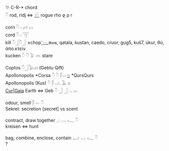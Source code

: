 𓌗 C-R-* chord  
𓎤 rod, ridj ⇔ [𓍯](𓍯) rogue rho ϱ ρ r  


corn   𓎤  𓏤  𓌽  𓏥  
cord   𓎤  𓏤  𓋳  
kill   𓎤𓃀𓎤𓃀 ±chop[𓌪](𓌪),ϧⲟⲑⲃ, qatala, kustan, caedo, cruor, gug5, kuš7, úkur, θύ, ἀπο.κτείν  
kucken   𓎤  𓎤  𓅱  𓁻  stare  


Coptos 𓎤𓃀𓅂𓊖 (Gebtu Qift)  
Apollonopolis *Corsa 𓎤  𓎤  𓋴  𓏮  [𓊖](𓊖)  *QursQurs  
Apollonopolis (Kus)   𓎤  𓋴  𓐟  𓄿  𓊖  
[Cur|Gaia](Cur|Gaia) Earth ⇔ Geb 𓎤  𓃀  𓃀  𓈅  𓏥  

   odour, smell   𓋴  𓍿  𓎤  
Sekret: secretion [secret] vs scent  

   contract, draw together   𓈎  𓂋  𓆑  𓎤  
kreisen ⇔ hunt  

   bag, combine, enclose, contain    𓂝  𓂋  𓆑  𓎤  
?  
